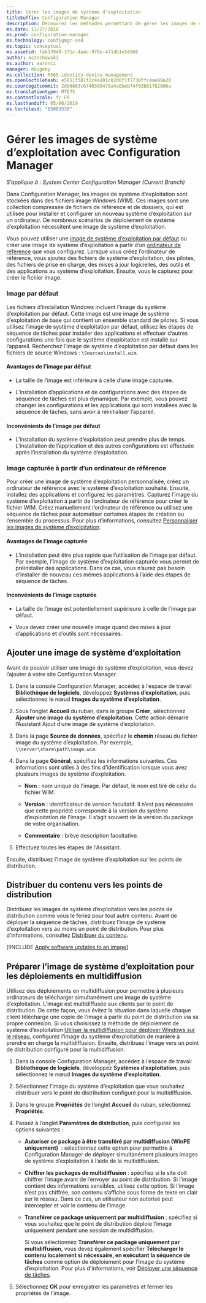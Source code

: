 ```yaml
---
title: Gérer les images de système d’exploitation
titleSuffix: Configuration Manager
description: Découvrez les méthodes permettant de gérer les images de système d’exploitation stockées dans les fichiers image Windows (WIM).
ms.date: 11/27/2018
ms.prod: configuration-manager
ms.technology: configmgr-osd
ms.topic: conceptual
ms.assetid: fab13949-371c-4a4c-978e-471db1e54966
author: aczechowski
ms.author: aaroncz
manager: dougeby
ms.collection: M365-identity-device-management
ms.openlocfilehash: e5651f381f2c4a101c82d6f1f7730ffc4ae99a20
ms.sourcegitcommit: 2db6863c6740380478a4a8beb74f03b8178280ba
ms.translationtype: MTE75
ms.contentlocale: fr-FR
ms.lasthandoff: 05/06/2019
ms.locfileid: "65083538"
---
```

# <a name="manage-os-images-with-configuration-manager"></a>Gérer les images de système d’exploitation avec Configuration Manager

*S’applique à : System Center Configuration Manager (Current Branch)*

Dans Configuration Manager, les images de système d’exploitation sont stockées dans des fichiers image Windows (WIM). Ces images sont une collection compressée de fichiers de référence et de dossiers, qui est utilisée pour installer et configurer un nouveau système d’exploitation sur un ordinateur. De nombreux scénarios de déploiement de système d’exploitation nécessitent une image de système d’exploitation. 

Vous pouvez utiliser une [image de système d’exploitation par défaut](#default-image) ou créer une image de système d’exploitation à partir d’un [ordinateur de référence](#bkmk_capture) que vous configurez. Lorsque vous créez l’ordinateur de référence, vous ajoutez des fichiers de système d’exploitation, des pilotes, des fichiers de prise en charge, des mises à jour logicielles, des outils et des applications au système d’exploitation. Ensuite, vous le capturez pour créer le fichier image. 

### <a name="default-image"></a>Image par défaut

Les fichiers d’installation Windows incluent l’image du système d’exploitation par défaut. Cette image est une image de système d’exploitation de base qui contient un ensemble standard de pilotes. Si vous utilisez l’image de système d’exploitation par défaut, utilisez les étapes de séquence de tâches pour installer des applications et effectuer d’autres configurations une fois que le système d’exploitation est installé sur l’appareil. Recherchez l’image de système d’exploitation par défaut dans les fichiers de source Windows : `\Sources\install.wim`.  

#### <a name="default-image-advantages"></a>Avantages de l’image par défaut

- La taille de l’image est inférieure à celle d’une image capturée.  

- L’installation d’applications et de configurations avec des étapes de séquence de tâches est plus dynamique. Par exemple, vous pouvez changer les configurations et les applications qui sont installées avec la séquence de tâches, sans avoir à réinitialiser l’appareil.  

#### <a name="default-image-disadvantages"></a>Inconvénients de l’image par défaut

- L’installation du système d’exploitation peut prendre plus de temps. L’installation de l’application et des autres configurations est effectuée après l’installation du système d’exploitation.  


### <a name="bkmk_capture"></a> Image capturée à partir d’un ordinateur de référence

Pour créer une image de système d’exploitation personnalisée, créez un ordinateur de référence avec le système d’exploitation souhaité. Ensuite, installez des applications et configurez les paramètres. Capturez l’image du système d’exploitation à partir de l’ordinateur de référence pour créer le fichier WIM. Créez manuellement l’ordinateur de référence ou utilisez une séquence de tâches pour automatiser certaines étapes de création ou l’ensemble du processus. Pour plus d’informations, consultez [Personnaliser les images de système d’exploitation](/sccm/osd/get-started/customize-operating-system-images).  

#### <a name="captured-image-advantages"></a>Avantages de l’image capturée

- L’installation peut être plus rapide que l’utilisation de l’image par défaut. Par exemple, l’image de système d’exploitation capturée vous permet de préinstaller des applications. Dans ce cas, vous n’aurez pas besoin d’installer de nouveau ces mêmes applications à l’aide des étapes de séquence de tâches.  

#### <a name="captured-image-disadvantages"></a>Inconvénients de l’image capturée

- La taille de l’image est potentiellement supérieure à celle de l’image par défaut.  

- Vous devez créer une nouvelle image quand des mises à jour d’applications et d’outils sont nécessaires.  



##  <a name="BKMK_AddOSImages"></a> Ajouter une image de système d’exploitation  

Avant de pouvoir utiliser une image de système d’exploitation, vous devez l’ajouter à votre site Configuration Manager. 

1.  Dans la console Configuration Manager, accédez à l’espace de travail **Bibliothèque de logiciels**, développez **Systèmes d’exploitation**, puis sélectionnez le nœud **Images du système d’exploitation**.  

2.  Sous l’onglet **Accueil** du ruban, dans le groupe **Créer**, sélectionnez **Ajouter une image du système d’exploitation**. Cette action démarre l’Assistant Ajout d’une image de système d’exploitation.  

3.  Dans la page **Source de données**, spécifiez le **chemin** réseau du fichier image du système d’exploitation. Par exemple, `\\server\share\path\image.wim`.  

4.  Dans la page **Général**, spécifiez les informations suivantes. Ces informations sont utiles à des fins d’identification lorsque vous avez plusieurs images de système d’exploitation.  

    -   **Nom** : nom unique de l’image. Par défaut, le nom est tiré de celui du fichier WIM.  

    -   **Version** : identificateur de version facultatif. Il n’est pas nécessaire que cette propriété corresponde à la version du système d’exploitation de l’image. Il s’agit souvent de la version du package de votre organisation.   

    -   **Commentaire** : brève description facultative.  

5.  Effectuez toutes les étapes de l'Assistant.  


Ensuite, distribuez l’image de système d’exploitation sur les points de distribution.  



##  <a name="BKMK_DistributeBootImages"></a> Distribuer du contenu vers les points de distribution  

Distribuez les images de système d’exploitation vers les points de distribution comme vous le feriez pour tout autre contenu. Avant de déployer la séquence de tâches, distribuez l’image de système d’exploitation vers au moins un point de distribution. Pour plus d’informations, consultez [Distribuer du contenu](/sccm/core/servers/deploy/configure/deploy-and-manage-content#bkmk_distribute).  



[!INCLUDE [Apply software updates to an image](includes/wim-apply-updates.md)]



##  <a name="BKMK_OSImageMulticast"></a> Préparer l’image de système d’exploitation pour les déploiements en multidiffusion  

Utilisez des déploiements en multidiffusion pour permettre à plusieurs ordinateurs de télécharger simultanément une image de système d’exploitation. L’image est multidiffusée aux clients par le point de distribution. De cette façon, vous évitez la situation dans laquelle chaque client télécharge une copie de l’image à partir du point de distribution via sa propre connexion. Si vous choisissez la méthode de déploiement de système d’exploitation [Utiliser la multidiffusion pour déployer Windows sur le réseau](/sccm/osd/deploy-use/use-multicast-to-deploy-windows-over-the-network), configurez l’image du système d’exploitation de manière à prendre en charge la multidiffusion. Ensuite, distribuez l’image vers un point de distribution configuré pour la multidiffusion. 

1.  Dans la console Configuration Manager, accédez à l’espace de travail **Bibliothèque de logiciels**, développez **Systèmes d’exploitation**, puis sélectionnez le nœud **Images du système d’exploitation**.  

2.  Sélectionnez l’image du système d’exploitation que vous souhaitez distribuer vers le point de distribution configuré pour la multidiffusion.  

3.  Dans le groupe **Propriétés** de l’onglet **Accueil** du ruban, sélectionnez **Propriétés**.  

4.  Passez à l’onglet **Paramètres de distribution**, puis configurez les options suivantes :  

    -   **Autoriser ce package à être transféré par multidiffusion (WinPE uniquement)**  : sélectionnez cette option pour permettre à Configuration Manager de déployer simultanément plusieurs images de système d’exploitation à l’aide de la multidiffusion.  

    -   **Chiffrer les packages de multidiffusion** : spécifiez si le site doit chiffrer l’image avant de l’envoyer au point de distribution. Si l’image contient des informations sensibles, utilisez cette option. Si l’image n’est pas chiffrée, son contenu s’affiche sous forme de texte en clair sur le réseau. Dans ce cas, un utilisateur non autorisé peut intercepter et voir le contenu de l’image.  

    -   **Transférer ce package uniquement par multidiffusion** : spécifiez si vous souhaitez que le point de distribution déploie l’image uniquement pendant une session de multidiffusion.  

         Si vous sélectionnez **Transférer ce package uniquement par multidiffusion**, vous devez également spécifier **Télécharger le contenu localement si nécessaire, en exécutant la séquence de tâches** comme option de déploiement pour l’image du système d’exploitation. Pour plus d'informations, voir [Déployer une séquence de tâches](/sccm/osd/deploy-use/deploy-a-task-sequence).   

5.  Sélectionnez **OK** pour enregistrer les paramètres et fermer les propriétés de l’image.  
